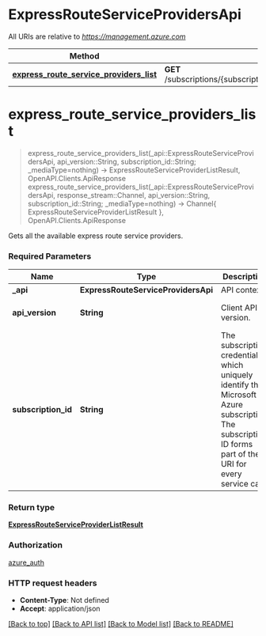 # ExpressRouteServiceProvidersApi

All URIs are relative to *https://management.azure.com*

Method | HTTP request | Description
------------- | ------------- | -------------
[**express_route_service_providers_list**](ExpressRouteServiceProvidersApi.md#express_route_service_providers_list) | **GET** /subscriptions/{subscriptionId}/providers/Microsoft.Network/expressRouteServiceProviders | 


# **express_route_service_providers_list**
> express_route_service_providers_list(_api::ExpressRouteServiceProvidersApi, api_version::String, subscription_id::String; _mediaType=nothing) -> ExpressRouteServiceProviderListResult, OpenAPI.Clients.ApiResponse <br/>
> express_route_service_providers_list(_api::ExpressRouteServiceProvidersApi, response_stream::Channel, api_version::String, subscription_id::String; _mediaType=nothing) -> Channel{ ExpressRouteServiceProviderListResult }, OpenAPI.Clients.ApiResponse



Gets all the available express route service providers.

### Required Parameters

Name | Type | Description  | Notes
------------- | ------------- | ------------- | -------------
 **_api** | **ExpressRouteServiceProvidersApi** | API context | 
**api_version** | **String**| Client API version. | [default to nothing]
**subscription_id** | **String**| The subscription credentials which uniquely identify the Microsoft Azure subscription. The subscription ID forms part of the URI for every service call. | [default to nothing]

### Return type

[**ExpressRouteServiceProviderListResult**](ExpressRouteServiceProviderListResult.md)

### Authorization

[azure_auth](../README.md#azure_auth)

### HTTP request headers

 - **Content-Type**: Not defined
 - **Accept**: application/json

[[Back to top]](#) [[Back to API list]](../README.md#api-endpoints) [[Back to Model list]](../README.md#models) [[Back to README]](../README.md)

